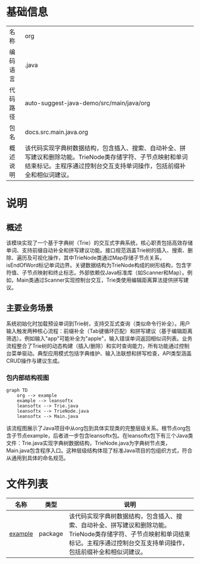 # 基础信息

|      |      |
|------|------|
| 名称 | org |
| 编码语言 | .java |
| 代码路径 | auto-suggest-java-demo/src/main/java/org |
| 包名 | docs.src.main.java.org |
| 概述说明 | 该代码实现字典树数据结构，包含插入、搜索、自动补全、拼写建议和删除功能。TrieNode类存储字符、子节点映射和单词结束标记。主程序通过控制台交互支持单词操作，包括前缀补全和相似词建议。 |

# 说明

## 概述  
该模块实现了一个基于字典树（Trie）的交互式字典系统，核心职责包括高效存储单词、支持前缀自动补全和拼写建议功能。接口规范涵盖Trie树的插入、搜索、删除、遍历及可视化操作，其中TrieNode类通过Map存储子节点关系，isEndOfWord标记单词边界。关键数据结构为TrieNode构成的树形结构，包含字符值、子节点映射和终止标志。外部依赖仅Java标准库（如Scanner和Map）。例如，Main类通过Scanner实现控制台交互，Trie类使用编辑距离算法提供拼写建议。

## 主要业务场景  
系统初始化时加载预设单词到Trie树，支持交互式查询（类似命令行补全）。用户输入触发两种核心流程：前缀补全（Tab键循环匹配）和拼写建议（基于编辑距离筛选）。例如输入"app"可能补全为"apple"，输入错误单词返回相似词列表。业务流程整合了Trie树的动态构建（插入/删除）和实时查询能力，所有功能通过控制台菜单驱动。典型应用模式包括字典维护、输入法联想和拼写检查，API类型涵盖CRUD操作与建议生成。


### 包内部结构视图

```mermaid
graph TD
    org --> example
    example --> leansoftx
    leansoftx --> Trie.java
    leansoftx --> TrieNode.java
    leansoftx --> Main.java
```

该流程图展示了Java项目中从org包到具体实现类的完整层级关系。根节点org包含子节点example，后者进一步包含leansoftx包。在leansoftx包下有三个Java类文件：Trie.java实现字典树数据结构，TrieNode.java为字典树节点类，Main.java包含程序入口。这种层级结构体现了标准Java项目的包组织方式，符合从通用到具体的命名规范。

# 文件列表

| 名称   | 类型  | 说明 |
|-------|------|-------------|
| [example](example/_module.md) | package | 该代码实现字典树数据结构，包含插入、搜索、自动补全、拼写建议和删除功能。TrieNode类存储字符、子节点映射和单词结束标记。主程序通过控制台交互支持单词操作，包括前缀补全和相似词建议。 |


